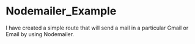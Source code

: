 # Nodemailer_Example
I have created a simple route that will send a mail in a particular Gmail or Email by using Nodemailer.
